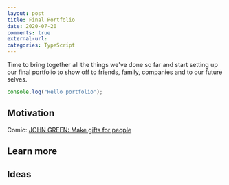 ```yaml
---
layout: post
title: Final Portfolio 
date: 2020-07-20
comments: true
external-url:
categories: TypeScript
---
```


Time to bring together all the things we've done so far and start setting up our final portfolio to show off to friends, family, companies and to our future selves.

```ts
console.log("Hello portfolio");
```

## Motivation

Comic: [JOHN GREEN: Make gifts for people](http://www.zenpencils.com/comic/119-john-green-make-gifts-for-people/)

## Learn more



## Ideas